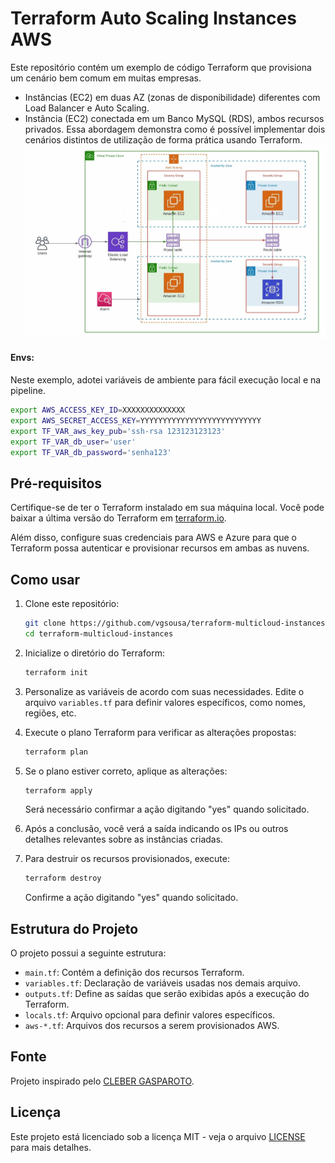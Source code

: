 # Terraform Auto Scaling Instances AWS

Este repositório contém um exemplo de código Terraform que provisiona um cenário bem comum em muitas empresas.
- Instâncias (EC2) em duas AZ (zonas de disponibilidade) diferentes com Load Balancer e Auto Scaling. 
- Instância (EC2) conectada em um Banco MySQL (RDS), ambos recursos privados.
Essa abordagem demonstra como é possível implementar dois cenários distintos de utilização de forma prática usando Terraform.
![Esboço do Projeto](schema.jpg)

#### Envs:
Neste exemplo, adotei variáveis de ambiente para fácil execução local e na pipeline. 
```bash
export AWS_ACCESS_KEY_ID=XXXXXXXXXXXXXX
export AWS_SECRET_ACCESS_KEY=YYYYYYYYYYYYYYYYYYYYYYYYYYY
export TF_VAR_aws_key_pub='ssh-rsa 123123123123'
export TF_VAR_db_user='user'
export TF_VAR_db_password='senha123'
```

## Pré-requisitos

Certifique-se de ter o Terraform instalado em sua máquina local. Você pode baixar a última versão do Terraform em [terraform.io](https://www.terraform.io/downloads.html).

Além disso, configure suas credenciais para AWS e Azure para que o Terraform possa autenticar e provisionar recursos em ambas as nuvens. 

## Como usar

1. Clone este repositório:

    ```bash
    git clone https://github.com/vgsousa/terraform-multicloud-instances.git
    cd terraform-multicloud-instances
    ```

2. Inicialize o diretório do Terraform:

    ```bash
    terraform init
    ```

3. Personalize as variáveis de acordo com suas necessidades. Edite o arquivo `variables.tf` para definir valores específicos, como nomes, regiões, etc.

4. Execute o plano Terraform para verificar as alterações propostas:

    ```bash
    terraform plan
    ```

5. Se o plano estiver correto, aplique as alterações:

    ```bash
    terraform apply
    ```

    Será necessário confirmar a ação digitando "yes" quando solicitado.

6. Após a conclusão, você verá a saída indicando os IPs ou outros detalhes relevantes sobre as instâncias criadas.

7. Para destruir os recursos provisionados, execute:

    ```bash
    terraform destroy
    ```

    Confirme a ação digitando "yes" quando solicitado.

## Estrutura do Projeto

O projeto possui a seguinte estrutura:

- `main.tf`: Contém a definição dos recursos Terraform.
- `variables.tf`: Declaração de variáveis usadas nos demais arquivo.
- `outputs.tf`: Define as saídas que serão exibidas após a execução do Terraform.
- `locals.tf`: Arquivo opcional para definir valores específicos.
- `aws-*.tf`: Arquivos dos recursos a serem provisionados AWS.

## Fonte

Projeto inspirado pelo [CLEBER GASPAROTO](https://www.clebergasparoto.com).

## Licença

Este projeto está licenciado sob a licença MIT - veja o arquivo [LICENSE](LICENSE) para mais detalhes.
